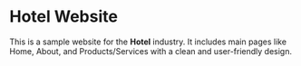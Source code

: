 # Hotel Website

This is a sample website for the **Hotel** industry. It includes main pages like Home, About, and Products/Services with a clean and user-friendly design.